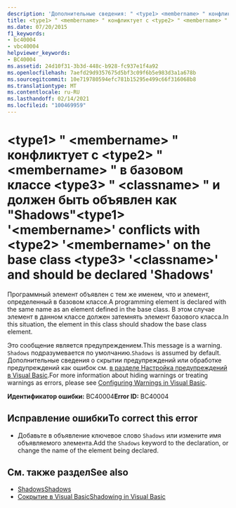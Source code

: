 ```yaml
---
description: 'Дополнительные сведения: " <type1> <membername> " конфликтует с <type2> " <membername> " в базовом классе <type3> " <classname> " и должен быть объявлен как "Shadows"'
title: <type1> " <membername> " конфликтует с <type2> " <membername> " в базовом классе <type3> " <classname> " и должен быть объявлен как "Shadows"
ms.date: 07/20/2015
f1_keywords:
- bc40004
- vbc40004
helpviewer_keywords:
- BC40004
ms.assetid: 24d10f31-3b3d-448c-b928-fc937e1f4a92
ms.openlocfilehash: 7aefd29d9357675d5bf3c09f6b5e983d3a1a678b
ms.sourcegitcommit: 10e719780594efc781b15295e499c66f316068b8
ms.translationtype: MT
ms.contentlocale: ru-RU
ms.lasthandoff: 02/14/2021
ms.locfileid: "100469959"
---
```

# <a name="type1-membername-conflicts-with-type2-membername-on-the-base-class-type3-classname-and-should-be-declared-shadows"></a><span data-ttu-id="8d391-103">\<type1> " \<membername> " конфликтует с \<type2> " \<membername> " в базовом классе \<type3> " \<classname> " и должен быть объявлен как "Shadows"</span><span class="sxs-lookup"><span data-stu-id="8d391-103">\<type1> '\<membername>' conflicts with \<type2> '\<membername>' on the base class \<type3> '\<classname>' and should be declared 'Shadows'</span></span>

<span data-ttu-id="8d391-104">Программный элемент объявлен с тем же именем, что и элемент, определенный в базовом классе.</span><span class="sxs-lookup"><span data-stu-id="8d391-104">A programming element is declared with the same name as an element defined in the base class.</span></span> <span data-ttu-id="8d391-105">В этом случае элемент в данном классе должен затемнять элемент базового класса.</span><span class="sxs-lookup"><span data-stu-id="8d391-105">In this situation, the element in this class should shadow the base class element.</span></span>  
  
 <span data-ttu-id="8d391-106">Это сообщение является предупреждением.</span><span class="sxs-lookup"><span data-stu-id="8d391-106">This message is a warning.</span></span> <span data-ttu-id="8d391-107">`Shadows` подразумевается по умолчанию.</span><span class="sxs-lookup"><span data-stu-id="8d391-107">`Shadows` is assumed by default.</span></span> <span data-ttu-id="8d391-108">Дополнительные сведения о скрытии предупреждений или обработке предупреждений как ошибок см. [в разделе Настройка предупреждений в Visual Basic](/visualstudio/ide/configuring-warnings-in-visual-basic).</span><span class="sxs-lookup"><span data-stu-id="8d391-108">For more information about hiding warnings or treating warnings as errors, please see [Configuring Warnings in Visual Basic](/visualstudio/ide/configuring-warnings-in-visual-basic).</span></span>  
  
 <span data-ttu-id="8d391-109">**Идентификатор ошибки:** BC40004</span><span class="sxs-lookup"><span data-stu-id="8d391-109">**Error ID:** BC40004</span></span>  
  
## <a name="to-correct-this-error"></a><span data-ttu-id="8d391-110">Исправление ошибки</span><span class="sxs-lookup"><span data-stu-id="8d391-110">To correct this error</span></span>  
  
- <span data-ttu-id="8d391-111">Добавьте в объявление ключевое слово `Shadows` или измените имя объявляемого элемента.</span><span class="sxs-lookup"><span data-stu-id="8d391-111">Add the `Shadows` keyword to the declaration, or change the name of the element being declared.</span></span>  
  
## <a name="see-also"></a><span data-ttu-id="8d391-112">См. также раздел</span><span class="sxs-lookup"><span data-stu-id="8d391-112">See also</span></span>

- [<span data-ttu-id="8d391-113">Shadows</span><span class="sxs-lookup"><span data-stu-id="8d391-113">Shadows</span></span>](../language-reference/modifiers/shadows.md)
- [<span data-ttu-id="8d391-114">Сокрытие в Visual Basic</span><span class="sxs-lookup"><span data-stu-id="8d391-114">Shadowing in Visual Basic</span></span>](../programming-guide/language-features/declared-elements/shadowing.md)
